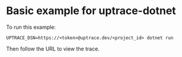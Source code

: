 # Basic example for uptrace-dotnet

To run this example:

```shell
UPTRACE_DSN=https://<token>@uptrace.dev/<project_id> dotnet run
```

Then follow the URL to view the trace.
